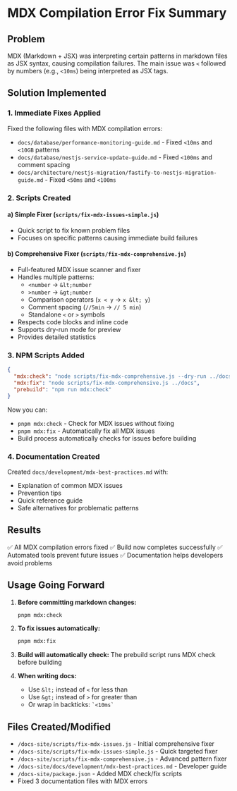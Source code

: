 # MDX Compilation Error Fix Summary

## Problem
MDX (Markdown + JSX) was interpreting certain patterns in markdown files as JSX syntax, causing compilation failures. The main issue was `<` followed by numbers (e.g., `<10ms`) being interpreted as JSX tags.

## Solution Implemented

### 1. Immediate Fixes Applied
Fixed the following files with MDX compilation errors:
- `docs/database/performance-monitoring-guide.md` - Fixed `<10ms` and `<10GB` patterns
- `docs/database/nestjs-service-update-guide.md` - Fixed `<100ms` and comment spacing
- `docs/architecture/nestjs-migration/fastify-to-nestjs-migration-guide.md` - Fixed `<50ms` and `<100ms`

### 2. Scripts Created

#### a) Simple Fixer (`scripts/fix-mdx-issues-simple.js`)
- Quick script to fix known problem files
- Focuses on specific patterns causing immediate build failures

#### b) Comprehensive Fixer (`scripts/fix-mdx-comprehensive.js`)
- Full-featured MDX issue scanner and fixer
- Handles multiple patterns:
  - `<number` → `&lt;number`
  - `>number` → `&gt;number`
  - Comparison operators (`x < y` → `x &lt; y`)
  - Comment spacing (`//5min` → `// 5 min`)
  - Standalone `<` or `>` symbols
- Respects code blocks and inline code
- Supports dry-run mode for preview
- Provides detailed statistics

### 3. NPM Scripts Added
```json
{
  "mdx:check": "node scripts/fix-mdx-comprehensive.js --dry-run ../docs",
  "mdx:fix": "node scripts/fix-mdx-comprehensive.js ../docs",
  "prebuild": "npm run mdx:check"
}
```

Now you can:
- `pnpm mdx:check` - Check for MDX issues without fixing
- `pnpm mdx:fix` - Automatically fix all MDX issues
- Build process automatically checks for issues before building

### 4. Documentation Created
Created `docs/development/mdx-best-practices.md` with:
- Explanation of common MDX issues
- Prevention tips
- Quick reference guide
- Safe alternatives for problematic patterns

## Results
✅ All MDX compilation errors fixed
✅ Build now completes successfully
✅ Automated tools prevent future issues
✅ Documentation helps developers avoid problems

## Usage Going Forward

1. **Before committing markdown changes:**
   ```bash
   pnpm mdx:check
   ```

2. **To fix issues automatically:**
   ```bash
   pnpm mdx:fix
   ```

3. **Build will automatically check:**
   The prebuild script runs MDX check before building

4. **When writing docs:**
   - Use `&lt;` instead of `<` for less than
   - Use `&gt;` instead of `>` for greater than
   - Or wrap in backticks: `` `<10ms` ``

## Files Created/Modified
- `/docs-site/scripts/fix-mdx-issues.js` - Initial comprehensive fixer
- `/docs-site/scripts/fix-mdx-issues-simple.js` - Quick targeted fixer
- `/docs-site/scripts/fix-mdx-comprehensive.js` - Advanced pattern fixer
- `/docs-site/docs/development/mdx-best-practices.md` - Developer guide
- `/docs-site/package.json` - Added MDX check/fix scripts
- Fixed 3 documentation files with MDX errors